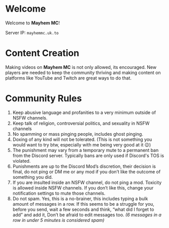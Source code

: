 # Welcome
Welcome to **Mayhem MC**!

Server IP: `mayhemmc.uk.to`

# Content Creation
Making videos on **Mayhem MC** is not only allowed, its encouraged. New players are needed to keep the community thriving and making content on platforms like YouTube and Twitch are great ways to do that.

# Community Rules
1. Keep abusive language and profanities to a very minimum outside of NSFW channels.
2. Keep talk of religion, controversial politics, and sexuality in NSFW channels
3. No spamming or mass pinging people, includes ghost pinging.
4. Doxing of any kind will not be tolerated. (This is not something you would want to try btw, especially with me being very good at it 😉)
5. The punishment may vary from a temporary mute to a permanent ban from the Discord server. Typically bans are only used if Discord's TOS is violated.
6. Punishments are up to the Discord Mod’s discretion, their decision is final, do not ping or DM me or any mod if you don’t like the outcome of something you did.
7. If you are insulted inside an NSFW channel, do not ping a mod. Toxicity is allowed inside NSFW channels. If you don’t like this, change your notification settings to mute those channels.
8. Do not spam. Yes, this is a no-brainer, this includes typing a bulk amount of messages in a row. If this seems to be a struggle for you, before you send, wait a few seconds and think, “what did I forget to add” and add it, Don’t be afraid to edit messages too. _(6 messages in a row in under 5 minutes is considered spam)_
